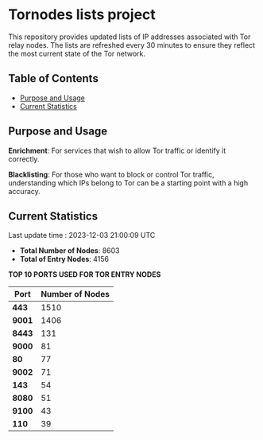# Tornodes lists project

This repository provides updated lists of IP addresses associated with Tor relay nodes. The lists are refreshed every 30 minutes to ensure they reflect the most current state of the Tor network.

## Table of Contents

- [Purpose and Usage](#purpose-and-usage)
- [Current Statistics](#current-statistics)


## Purpose and Usage

**Enrichment**: For services that wish to allow Tor traffic or identify it correctly.

**Blacklisting**: For those who want to block or control Tor traffic, understanding which IPs belong to Tor can be a starting point with a high accuracy.

## Current Statistics

Last update time : 2023-12-03 21:00:09 UTC

- **Total Number of Nodes**: 8603
- **Total of Entry Nodes**: 4156

**TOP 10 PORTS USED FOR TOR ENTRY NODES**

| **Port** | **Number of Nodes** |
|------|-----------------|
| **443**   | 1510  |
| **9001**   | 1406  |
| **8443**   | 131  |
| **9000**   | 81  |
| **80**   | 77  |
| **9002**   | 71  |
| **143**   | 54  |
| **8080**   | 51  |
| **9100**   | 43  |
| **110**   | 39  |

